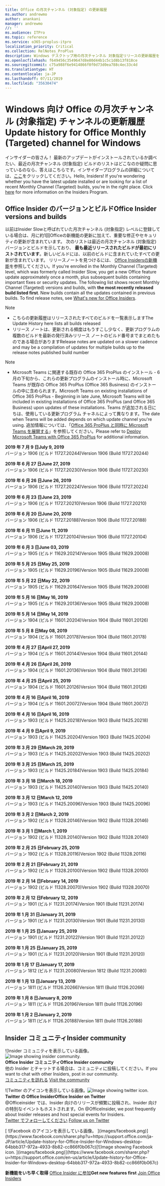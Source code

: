 ```yaml
---
title: Office の月次チャンネル (対象指定) の更新履歴
ms.author: andrewmo
author: anankani
manager: andrewmo
//: ''
ms.audience: ITPro
ms.topic: reference
ms.service: o365-proplus-itpro
localization_priority: Critical
ms.collection: RelNotes_ProPlus
description: Windows デスクトップ用の月次チャンネル 対象指定リリースの更新履歴を Insider の皆様に提供します。
ms.openlocfilehash: f649456c3549647d8e80d44b1c5c1d8b13f818ce
ms.sourcegitcommit: c75a988f6e9414866f0f0d73d0ea788c4ec33c4d
ms.translationtype: HT
ms.contentlocale: ja-JP
ms.lasthandoff: 07/11/2019
ms.locfileid: "35630474"
---
```

# <a name="update-history-for-office-monthly-targeted-channel-for-windows"></a><span data-ttu-id="9ddc9-103">Windows 向け Office の月次チャンネル (対象指定) チャンネルの更新履歴</span><span class="sxs-lookup"><span data-stu-id="9ddc9-103">Update history for Office Monthly (Targeted) channel for Windows</span></span>

<span data-ttu-id="9ddc9-p101">インサイダーの皆さん！ 最新のアップデートがインストールされているか調べたい、最近の月次チャンネル (対象指定) ビルドのリストはどこなのか疑問に思っているのなら、答えはこちらです。インサイダープログラムの詳細については、[ここ](https://insider.office.com/)をクリックしてください。</span><span class="sxs-lookup"><span data-stu-id="9ddc9-p101">Hello, Insiders! If you're wondering whether you have the latest update installed or are looking for a list of recent Monthly Channel (Targeted) builds, you're in the right place. Click [here](https://insider.office.com/) for more information on the Insiders Program.</span></span>

## <a name="office-insider-versions-and-builds"></a><span data-ttu-id="9ddc9-107">Office Insider のバージョンとビルド</span><span class="sxs-lookup"><span data-stu-id="9ddc9-107">Office Insider versions and builds</span></span>

<span data-ttu-id="9ddc9-p102">以前はInsider Slowと呼ばれていた月次チャンネル (対象指定) レベルに登録している場合は、月に約1回Officeの新機能の更新に加えて、重要な修正やセキュリティの更新が含まれています。 次のリストは最近の月次チャンネル (対象指定) バージョンとビルドを示しており、 **最も最近リリースされたビルドが最初にリストされています**。新しいビルドには、以前のビルドに含まれていたすべての更新が含まれています。 リリースノートを見つけるには、 [Office Insidersの新機能](https://support.office.com/ja-JP/article/what-s-new-for-office-insiders-c152d1e2-96ff-4ce9-8c14-e74e13847a24)を参照してください。</span><span class="sxs-lookup"><span data-stu-id="9ddc9-p102">If you're enrolled in the Monthly Channel (Targeted) level, which was formerly called Insider Slow, you get a new Office feature update approximately once a month, plus subsequent builds containing important fixes or security updates. The following list shows recent Monthly Channel (Targeted) versions and builds, with **the most recently released build listed first**. New builds contain all the updates contained in previous builds. To find release notes, see [What's new for Office Insiders](https://support.office.com/en-us/article/what-s-new-for-office-insiders-c152d1e2-96ff-4ce9-8c14-e74e13847a24).</span></span>

> [!NOTE]
> - <span data-ttu-id="9ddc9-112">こちらの更新履歴はリリースされたすべてのビルドを一覧表示します</span><span class="sxs-lookup"><span data-stu-id="9ddc9-112">The Update History here lists all builds released</span></span>
> - <span data-ttu-id="9ddc9-113">リリース ノートは、更新される頻度はもうすこし少なく、更新プログラムの複数のビルドを最新の発行済みリリース ノートのビルド番号までまとめたものである場合があります</span><span class="sxs-lookup"><span data-stu-id="9ddc9-113">Release notes are updated on a slower cadence and may be a compilation of updates for multiple builds up to the release notes published build number</span></span>

 > [!NOTE]
> - <span data-ttu-id="9ddc9-114">Microsoft Teams に関連する既存の Office 365 ProPlus のインストール - 6 月の下旬から、これらの更新プログラムのインストール時に、Microsoft Teams が既存の Office 365 ProPlus (Office 365 Business) のインストールの中に含められます。</span><span class="sxs-lookup"><span data-stu-id="9ddc9-114">Microsoft Teams on existing installations of Office 365 ProPlus - Beginning in late June, Microsoft Teams will be included in existing installations of Office 365 ProPlus (and Office 365 Business) upon updates of these installations.</span></span> <span data-ttu-id="9ddc9-115">Teams が追加される日にちは、使用している更新プログラム チャネルによって異なります。</span><span class="sxs-lookup"><span data-stu-id="9ddc9-115">The date when Teams will be added depends on which update channel you're using.</span></span> <span data-ttu-id="9ddc9-116">追加情報については、「[Office 365 ProPlus と同時に Microsoft Teams を展開する](https://docs.microsoft.com/ja-JP/deployoffice/teams-install)」を参照してください。</span><span class="sxs-lookup"><span data-stu-id="9ddc9-116">Please refer to [Deploy Microsoft Teams with Office 365 ProPlus](https://docs.microsoft.com/en-us/deployoffice/teams-install) for additional information.</span></span>

[//]: # (削除禁止)

<span data-ttu-id="9ddc9-118">**2019 年 7 月 9 日**</span><span class="sxs-lookup"><span data-stu-id="9ddc9-118">**July 9, 2019**</span></span><br/>
<span data-ttu-id="9ddc9-119">バージョン 1906 (ビルド 11727.20244)</span><span class="sxs-lookup"><span data-stu-id="9ddc9-119">Version 1906 (Build 11727.20244)</span></span><br/>

<span data-ttu-id="9ddc9-120">**2019 年 6 月 27 日**</span><span class="sxs-lookup"><span data-stu-id="9ddc9-120">**June 27, 2019**</span></span><br/>
<span data-ttu-id="9ddc9-121">バージョン 1906 (ビルド 11727.20230)</span><span class="sxs-lookup"><span data-stu-id="9ddc9-121">Version 1906 (Build 11727.20230)</span></span><br/>

<span data-ttu-id="9ddc9-122">**2019 年 6 月 26 日**</span><span class="sxs-lookup"><span data-stu-id="9ddc9-122">**June 26, 2019**</span></span><br/>
<span data-ttu-id="9ddc9-123">バージョン 1906 (ビルド 11727.20224)</span><span class="sxs-lookup"><span data-stu-id="9ddc9-123">Version 1906 (Build 11727.20224)</span></span><br/>

<span data-ttu-id="9ddc9-124">**2019 年 6 月 23 日**</span><span class="sxs-lookup"><span data-stu-id="9ddc9-124">**June 23, 2019**</span></span><br/>
<span data-ttu-id="9ddc9-125">バージョン 1906 (ビルド 11727.20210)</span><span class="sxs-lookup"><span data-stu-id="9ddc9-125">Version 1906 (Build 11727.20210)</span></span><br/>

<span data-ttu-id="9ddc9-126">**2019 年 6 月 20 日**</span><span class="sxs-lookup"><span data-stu-id="9ddc9-126">**June 20, 2019**</span></span><br/>
<span data-ttu-id="9ddc9-127">バージョン 1906 (ビルド 11727.20188)</span><span class="sxs-lookup"><span data-stu-id="9ddc9-127">Version 1906 (Build 11727.20188)</span></span><br/>

<span data-ttu-id="9ddc9-128">**2019 年 6 月 11 日**</span><span class="sxs-lookup"><span data-stu-id="9ddc9-128">**June 11, 2019**</span></span><br/>
<span data-ttu-id="9ddc9-129">バージョン 1906 (ビルド 11727.20104)</span><span class="sxs-lookup"><span data-stu-id="9ddc9-129">Version 1906 (Build 11727.20104)</span></span><br/>

<span data-ttu-id="9ddc9-130">**2019 年 6 月 3 日**</span><span class="sxs-lookup"><span data-stu-id="9ddc9-130">**June 03, 2019**</span></span><br/>
<span data-ttu-id="9ddc9-131">バージョン 1905 (ビルド 11629.20214)</span><span class="sxs-lookup"><span data-stu-id="9ddc9-131">Version 1905 (Build 11629.20008)</span></span><br/>

<span data-ttu-id="9ddc9-132">**2019 年 5 月 25 日**</span><span class="sxs-lookup"><span data-stu-id="9ddc9-132">**May 25, 2019**</span></span><br/>
<span data-ttu-id="9ddc9-133">バージョン 1905 (ビルド 11629.20196)</span><span class="sxs-lookup"><span data-stu-id="9ddc9-133">Version 1905 (Build 11629.20008)</span></span><br/>

<span data-ttu-id="9ddc9-134">**2019 年 5 月 22 日**</span><span class="sxs-lookup"><span data-stu-id="9ddc9-134">**May 22, 2019**</span></span><br/> <span data-ttu-id="9ddc9-135">バージョン 1905 (ビルド 11629.20164)</span><span class="sxs-lookup"><span data-stu-id="9ddc9-135">Version 1905 (Build 11629.20008)</span></span><br/>

<span data-ttu-id="9ddc9-136">**2019 年 5 月 16 日**</span><span class="sxs-lookup"><span data-stu-id="9ddc9-136">**May 16, 2019**</span></span><br/>
<span data-ttu-id="9ddc9-137">バージョン 1905 (ビルド 11629.20136)</span><span class="sxs-lookup"><span data-stu-id="9ddc9-137">Version 1905 (Build 11629.20008)</span></span><br/>

<span data-ttu-id="9ddc9-138">**2019 年 5 月 14 日**</span><span class="sxs-lookup"><span data-stu-id="9ddc9-138">**May 14, 2019**</span></span><br/>
<span data-ttu-id="9ddc9-139">バージョン 1904 (ビルド 11601.20204)</span><span class="sxs-lookup"><span data-stu-id="9ddc9-139">Version 1904 (Build 11601.20126)</span></span><br/>

<span data-ttu-id="9ddc9-140">**2019 年 5 月 8 日**</span><span class="sxs-lookup"><span data-stu-id="9ddc9-140">**May 08, 2019**</span></span><br/>
<span data-ttu-id="9ddc9-141">バージョン 1904 (ビルド 11601.20178)</span><span class="sxs-lookup"><span data-stu-id="9ddc9-141">Version 1904 (Build 11601.20178)</span></span><br/>

<span data-ttu-id="9ddc9-142">**2019 年 4 月 27 日**</span><span class="sxs-lookup"><span data-stu-id="9ddc9-142">**April 27, 2019**</span></span><br/>
<span data-ttu-id="9ddc9-143">バージョン 1904 (ビルド 11601.20144)</span><span class="sxs-lookup"><span data-stu-id="9ddc9-143">Version 1904 (Build 11601.20144)</span></span><br/>

<span data-ttu-id="9ddc9-144">**2019 年 4 月 26 日**</span><span class="sxs-lookup"><span data-stu-id="9ddc9-144">**April 26, 2019**</span></span><br/>
<span data-ttu-id="9ddc9-145">バージョン 1904 (ビルド 11601.20136)</span><span class="sxs-lookup"><span data-stu-id="9ddc9-145">Version 1904 (Build 11601.20136)</span></span><br/>

<span data-ttu-id="9ddc9-146">**2019 年 4 月 25 日**</span><span class="sxs-lookup"><span data-stu-id="9ddc9-146">**April 25, 2019**</span></span><br/>
<span data-ttu-id="9ddc9-147">バージョン 1904 (ビルド 11601.20126)</span><span class="sxs-lookup"><span data-stu-id="9ddc9-147">Version 1904 (Build 11601.20126)</span></span><br/>

<span data-ttu-id="9ddc9-148">**2019 年 4 月 16 日**</span><span class="sxs-lookup"><span data-stu-id="9ddc9-148">**April 16, 2019**</span></span><br/>
<span data-ttu-id="9ddc9-149">バージョン 1904 (ビルド 11601.20072)</span><span class="sxs-lookup"><span data-stu-id="9ddc9-149">Version 1904 (Build 11601.20072)</span></span><br/>

<span data-ttu-id="9ddc9-150">**2019 年 4 月 16 日**</span><span class="sxs-lookup"><span data-stu-id="9ddc9-150">**April 16, 2019**</span></span><br/>
<span data-ttu-id="9ddc9-151">バージョン 1903 (ビルド 11425.20218)</span><span class="sxs-lookup"><span data-stu-id="9ddc9-151">Version 1903 (Build 11425.20218)</span></span><br/>

<span data-ttu-id="9ddc9-152">**2019 年 4 月 9 日**</span><span class="sxs-lookup"><span data-stu-id="9ddc9-152">**April 9, 2019**</span></span><br/>
<span data-ttu-id="9ddc9-153">バージョン 1903 (ビルド 11425.20204)</span><span class="sxs-lookup"><span data-stu-id="9ddc9-153">Version 1903 (Build 11425.20204)</span></span><br/>

<span data-ttu-id="9ddc9-154">**2019 年 3 月 29 日**</span><span class="sxs-lookup"><span data-stu-id="9ddc9-154">**March 29, 2019**</span></span><br/> <span data-ttu-id="9ddc9-155">バージョン 1903 (ビルド 11425.20202)</span><span class="sxs-lookup"><span data-stu-id="9ddc9-155">Version 1903 (Build 11425.20202)</span></span><br/>

<span data-ttu-id="9ddc9-156">**2019 年 3 月 25 日**</span><span class="sxs-lookup"><span data-stu-id="9ddc9-156">**March 25, 2019**</span></span><br/> <span data-ttu-id="9ddc9-157">バージョン 1903 (ビルド 11425.20184)</span><span class="sxs-lookup"><span data-stu-id="9ddc9-157">Version 1903 (Build 11425.20184)</span></span><br/>

<span data-ttu-id="9ddc9-158">**2019 年 3 月 18 日**</span><span class="sxs-lookup"><span data-stu-id="9ddc9-158">**March 18, 2019**</span></span><br/> <span data-ttu-id="9ddc9-159">バージョン 1903 (ビルド 11425.20140)</span><span class="sxs-lookup"><span data-stu-id="9ddc9-159">Version 1903 (Build 11425.20140)</span></span><br/>

<span data-ttu-id="9ddc9-160">**2019 年 3 月 12 日**</span><span class="sxs-lookup"><span data-stu-id="9ddc9-160">**March 12, 2019**</span></span><br/> <span data-ttu-id="9ddc9-161">バージョン 1903 (ビルド 11425.20096)</span><span class="sxs-lookup"><span data-stu-id="9ddc9-161">Version 1903 (Build 11425.20096)</span></span><br/>

<span data-ttu-id="9ddc9-162">**2019 年 3 月 2 日**</span><span class="sxs-lookup"><span data-stu-id="9ddc9-162">**March 2, 2019**</span></span><br/> <span data-ttu-id="9ddc9-163">バージョン 1902 (ビルド 11328.20146)</span><span class="sxs-lookup"><span data-stu-id="9ddc9-163">Version 1902 (Build 11328.20146)</span></span><br/>

<span data-ttu-id="9ddc9-164">**2019 年 3 月 1 日**</span><span class="sxs-lookup"><span data-stu-id="9ddc9-164">**March 1, 2019**</span></span><br/> <span data-ttu-id="9ddc9-165">バージョン 1902 (ビルド 11328.20140)</span><span class="sxs-lookup"><span data-stu-id="9ddc9-165">Version 1902 (Build 11328.20140)</span></span><br/>

<span data-ttu-id="9ddc9-166">**2019 年 2 月 25 日**</span><span class="sxs-lookup"><span data-stu-id="9ddc9-166">**February 25, 2019**</span></span><br/> <span data-ttu-id="9ddc9-167">バージョン 1902 (ビルド 11328.20116)</span><span class="sxs-lookup"><span data-stu-id="9ddc9-167">Version 1902 (Build 11328.20116)</span></span><br/>

<span data-ttu-id="9ddc9-168">**2019 年 2 月 21 日**</span><span class="sxs-lookup"><span data-stu-id="9ddc9-168">**February 21, 2019**</span></span><br/> <span data-ttu-id="9ddc9-169">バージョン 1902 (ビルド 11328.20100)</span><span class="sxs-lookup"><span data-stu-id="9ddc9-169">Version 1902 (Build 11328.20100)</span></span><br/>

<span data-ttu-id="9ddc9-170">**2019 年 2 月 14 日**</span><span class="sxs-lookup"><span data-stu-id="9ddc9-170">**February 14, 2019**</span></span><br/> <span data-ttu-id="9ddc9-171">バージョン 1902 (ビルド 11328.20070)</span><span class="sxs-lookup"><span data-stu-id="9ddc9-171">Version 1902 (Build 11328.20070)</span></span><br/>

<span data-ttu-id="9ddc9-172">**2019 年 2 月 12 日**</span><span class="sxs-lookup"><span data-stu-id="9ddc9-172">**February 12, 2019**</span></span><br/> <span data-ttu-id="9ddc9-173">バージョン 1901 (ビルド 11231.20174)</span><span class="sxs-lookup"><span data-stu-id="9ddc9-173">Version 1901 (Build 11231.20174)</span></span><br/>

<span data-ttu-id="9ddc9-174">**2019 年 1 月 31 日**</span><span class="sxs-lookup"><span data-stu-id="9ddc9-174">**January 31, 2019**</span></span><br/> <span data-ttu-id="9ddc9-175">バージョン 1901 (ビルド 11231.20130)</span><span class="sxs-lookup"><span data-stu-id="9ddc9-175">Version 1901 (Build 11231.20130)</span></span><br/> 

<span data-ttu-id="9ddc9-176">**2019 年 1 月 25 日**</span><span class="sxs-lookup"><span data-stu-id="9ddc9-176">**January 25, 2019**</span></span><br/> <span data-ttu-id="9ddc9-177">バージョン 1901 (ビルド 11231.20122)</span><span class="sxs-lookup"><span data-stu-id="9ddc9-177">Version 1901 (Build 11231.20122)</span></span><br/> 

<span data-ttu-id="9ddc9-178">**2019 年 1 月 25 日**</span><span class="sxs-lookup"><span data-stu-id="9ddc9-178">**January 25, 2019**</span></span><br/> <span data-ttu-id="9ddc9-179">バージョン 1901 (ビルド 11231.20120)</span><span class="sxs-lookup"><span data-stu-id="9ddc9-179">Version 1901 (Build 11231.20120)</span></span><br/> 

<span data-ttu-id="9ddc9-180">**2019 年 1 月 17 日**</span><span class="sxs-lookup"><span data-stu-id="9ddc9-180">**January 17, 2019**</span></span><br/> <span data-ttu-id="9ddc9-181">バージョン 1812 (ビルド 11231.20080)</span><span class="sxs-lookup"><span data-stu-id="9ddc9-181">Version 1812 (Build 11231.20080)</span></span><br/> 

<span data-ttu-id="9ddc9-182">**2019 年 1 月 13 日**</span><span class="sxs-lookup"><span data-stu-id="9ddc9-182">**January 13, 2019**</span></span><br/> <span data-ttu-id="9ddc9-183">バージョン 1811 (ビルド 11126.20266)</span><span class="sxs-lookup"><span data-stu-id="9ddc9-183">Version 1811 (Build 11126.20266)</span></span><br/>

<span data-ttu-id="9ddc9-184">**2019 年 1 月 8 日**</span><span class="sxs-lookup"><span data-stu-id="9ddc9-184">**January 8, 2019**</span></span><br/> <span data-ttu-id="9ddc9-185">バージョン 1811 (ビルド 11126.20196)</span><span class="sxs-lookup"><span data-stu-id="9ddc9-185">Version 1811 (build 11126.20196)</span></span><br/> 

<span data-ttu-id="9ddc9-186">**2019 年 1 月 2 日**</span><span class="sxs-lookup"><span data-stu-id="9ddc9-186">**January 2, 2019**</span></span><br/> <span data-ttu-id="9ddc9-187">バージョン 1811 (ビルド 11126.20188)</span><span class="sxs-lookup"><span data-stu-id="9ddc9-187">Version 1811 (build 11126.20188)</span></span><br/> 


## <a name="insider-community"></a><span data-ttu-id="9ddc9-188">Insider コミュニティ</span><span class="sxs-lookup"><span data-stu-id="9ddc9-188">Insider community</span></span>

<span data-ttu-id="9ddc9-189">![Insider コミュニティを表示している画像。</span><span class="sxs-lookup"><span data-stu-id="9ddc9-189">![Image showing insider community.</span></span> ](images/insidercommunity.png)<br/>
<span data-ttu-id="9ddc9-190">**Office Insider コミュニティ**</span><span class="sxs-lookup"><span data-stu-id="9ddc9-190">**Office Insider community**</span></span><br/> <span data-ttu-id="9ddc9-191">他の Insider とチャットする場合は、コミュニティに投稿してください。</span><span class="sxs-lookup"><span data-stu-id="9ddc9-191">If you want to chat with other Insiders, post in our community.</span></span><br/><span data-ttu-id="9ddc9-192"> 
[コミュニティを訪れる](https://go.microsoft.com/fwlink/?linkid=843493)</span><span class="sxs-lookup"><span data-stu-id="9ddc9-192"> 
[Visit the community](https://go.microsoft.com/fwlink/?linkid=843493)</span></span><br/> 

<span data-ttu-id="9ddc9-193">![Twitter のアイコンを表示している画像。</span><span class="sxs-lookup"><span data-stu-id="9ddc9-193">![Image showing twitter icon.</span></span> ](images/twitter.png)<br/>
<span data-ttu-id="9ddc9-194">**Twitter の Office Insider**</span><span class="sxs-lookup"><span data-stu-id="9ddc9-194">**Office Insider on Twitter**</span></span><br/> <span data-ttu-id="9ddc9-195">@Officeinsider では、Insider 向けのリリースが頻繁に投稿され、Insider 向けの特別なイベントもホストされます。</span><span class="sxs-lookup"><span data-stu-id="9ddc9-195">On @OfficeInsider, we post frequently about Insider releases and host special events for Insiders.</span></span><br/><span data-ttu-id="9ddc9-196"> 
[Twitter でフォローしてください](https://go.microsoft.com/fwlink/?linkid=717717)</span><span class="sxs-lookup"><span data-stu-id="9ddc9-196"> 
[Follow us on Twitter](https://go.microsoft.com/fwlink/?linkid=717717)</span></span><br/> 

<span data-ttu-id="9ddc9-197">
  [
  ![Facebook のアイコンを表示している画像。 ](images/facebook.png)](https://www.facebook.com/sharer.php?u=https://support.office.com/ja-JP/article/Update-history-for-Office-Insider-for-Windows-desktop-64bbb317-972a-4933-8b82-cc866f0b067c)</span><span class="sxs-lookup"><span data-stu-id="9ddc9-197">[![Image showing Facebook icon. ](images/facebook.png)](https://www.facebook.com/sharer.php?u=https://support.office.com/en-us/article/Update-history-for-Office-Insider-for-Windows-desktop-64bbb317-972a-4933-8b82-cc866f0b067c)</span></span>       


<span data-ttu-id="9ddc9-198">**新機能をいち早く取得**
[Office Insider に参加](https://insider.office.com/)</span><span class="sxs-lookup"><span data-stu-id="9ddc9-198">**Get new features first**
[Join Office Insiders](https://insider.office.com/)</span></span>
